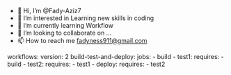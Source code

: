 - 👋 Hi, I’m @Fady-Aziz7
- 👀 I’m interested in Learning new skills in coding 
- 🌱 I’m currently learning Workflow 
- 💞️ I’m looking to collaborate on ...
- 📫 How to reach me fadyness911@gmail.com

<!---
Fady-Aziz7/Fady-Aziz7 is a ✨ special ✨ repository because its `README.md` (this file) appears on your GitHub profile.
You can click the Preview link to take a look at your changes.
--->
workflows:
  version: 2
  build-test-and-deploy:
    jobs:
      - build
      - test1:
          requires:
            - build
      - test2:
          requires:
            - test1
      - deploy:
          requires:
            - test2
